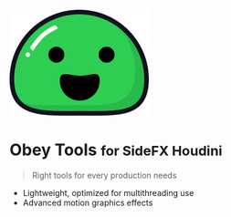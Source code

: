 ![logo](_media/icon.svg)

# Obey Tools <small> for SideFX Houdini</small>

> Right tools for every production needs


- Lightweight, optimized for multithreading use
- Advanced motion graphics effects




